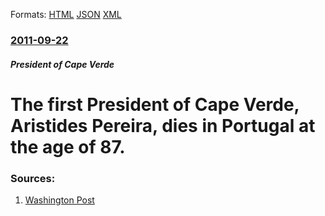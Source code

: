 
Formats: [HTML](/news/2011/09/22/the-first-president-of-cape-verde-aristides-pereira-dies-in-portugal-at-the-age-of-87.html)  [JSON](/news/2011/09/22/the-first-president-of-cape-verde-aristides-pereira-dies-in-portugal-at-the-age-of-87.json)  [XML](/news/2011/09/22/the-first-president-of-cape-verde-aristides-pereira-dies-in-portugal-at-the-age-of-87.xml)  

### [2011-09-22](/news/2011/09/22/index.md)

##### President of Cape Verde
# The first President of Cape Verde, Aristides Pereira, dies in Portugal at the age of 87. 




### Sources:

1. [Washington Post](https://www.washingtonpost.com/world/europe/former-cape-verde-guerrilla-fighter-president-aristides-pereira-dead-at-87/2011/09/22/gIQAvYEDnK_story.html)
